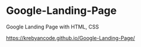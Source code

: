 # Google-Landing-Page
Google Landing Page with HTML, CSS

https://krebyancode.github.io/Google-Landing-Page/
